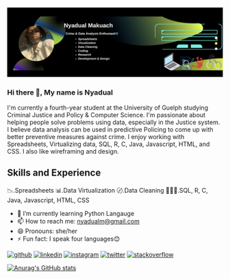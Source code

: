 
![I'm a crime and data analysis enthusiast](https://github.com/nmakuach/nmakuach/blob/main/Banner.png)

### Hi there 👋, My name is Nyadual

I'm currently a fourth-year student at the University of Guelph studying Criminal Justice and Policy & Computer Science.
I'm passionate about helping people solve problems using data, especially in the Justice system.
I believe data analysis can be used in predictive Policing to come up with better preventive measures against crime.
I enjoy working with Spreadsheets, Virtualizing data, SQL, R, C, Java, Javascript, HTML, and CSS. I also like wireframing and design.


## Skills and Experience

📉.Spreadsheets
📊.Data Virtualization
〄.Data Cleaning
👩🏾‍💻.SQL, R, C, Java, Javascript, HTML, CSS


- 🌱 I’m currently learning Python Langauge 
- 📫 How to reach me: nyadualm@gmail.com 
- 😄 Pronouns: she/her 
- ⚡ Fun fact: I speak four languages😊 


[<img src='https://cdn.jsdelivr.net/npm/simple-icons@3.0.1/icons/github.svg' alt='github' height='40'>](https://github.com/nmakuach)  [<img src='https://cdn.jsdelivr.net/npm/simple-icons@3.0.1/icons/linkedin.svg' alt='linkedin' height='40'>](https://www.linkedin.com/in/nyadual/)  [<img src='https://cdn.jsdelivr.net/npm/simple-icons@3.0.1/icons/instagram.svg' alt='instagram' height='40'>](https://www.instagram.com/nydual/)  [<img src='https://cdn.jsdelivr.net/npm/simple-icons@3.0.1/icons/twitter.svg' alt='twitter' height='40'>](https://twitter.com/nyadual)  [<img src='https://cdn.jsdelivr.net/npm/simple-icons@3.0.1/icons/stackoverflow.svg' alt='stackoverflow' height='40'>](https://stackoverflow.com/users/nyadual)  


[![Anurag's GitHub stats](https://github-readme-stats.vercel.app/api?username=nmakuach)](https://github.com/anuraghazra/github-readme-stats)

